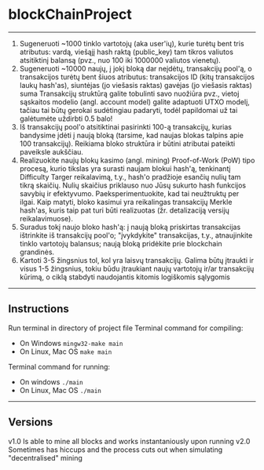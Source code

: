 # blockChainProject
---
1. Sugeneruoti ~1000 tinklo vartotojų (aka user'ių), kurie turėtų bent tris atributus:
vardą,
viešąjį hash raktą (public_key)
tam tikros valiutos atsitiktinį balansą (pvz., nuo 100 iki 1000000 valiutos vienetų).
2. Sugeneruoti ~10000 naujų, į jokį bloką dar neįdėtų, transakcijų pool'ą, o transakcijos turėtų bent šiuos atributus:
transakcijos ID (kitų transakcijos laukų hash'as),
siuntėjas (jo viešasis raktas)
gavėjas (jo viešasis raktas)
suma
Transakcijų struktūrą galite tobulinti savo nuožiūra pvz., vietoj sąskaitos modelio (angl. account model) galite adaptuoti UTXO
modelį, tačiau tai būtų gerokai sudėtingiau padaryti, todėl papildomai už tai galėtumėte uždirbti 0.5 balo!
3. Iš transakcijų pool'o atsitiktinai pasirinkti 100-ą transakcijų, kurias bandysime įdėti į naują bloką (tarsime, kad naujas blokas talpins apie
100 transakcijų). Reikiama bloko struktūra ir būtini atributai pateikti paveiksle aukščiau.
4. Realizuokite naujų blokų kasimo (angl. mining) Proof-of-Work (PoW) tipo procesą, kurio tikslas yra surasti naujam blokui hash'ą, tenkinantį
Difficulty Targer reikalavimą, t.y., hash'o pradžioje esančių nulių tam tikrą skaičių. Nulių skaičius priklauso nuo Jūsų sukurto hash
funkcijos savybių ir efektyvumo. Paeksperimentuokite, kad tai neužtruktų per ilgai. Kaip matyti, bloko kasimui yra reikalingas transakcijų
Merkle hash'as, kuris taip pat turi būti realizuotas (žr. detalizaciją versijų reikalavimuose).
5. Suradus tokį naujo bloko hash'ą:
į naują bloką priskirtas transakcijas ištrinkite iš transakcijų pool'o;
"įvykdykite" transakcijas, t.y., atnaujinkite tinklo vartotojų balansus;
naują bloką pridėkite prie blockchain grandinės.
6. Kartoti 3-5 žingsnius tol, kol yra laisvų transakcijų. Galima būtų įtraukti ir visus 1-5 žingsnius, tokiu būdu įtraukiant naujų vartotojų ir/ar
transakcijų kūrimą, o ciklą stabdyti naudojantis kitomis logiškomis sąlygomis
---
## Instructions

Run terminal in directory of project file
Terminal command for compiling:
- On Windows ``` mingw32-make main ```
- On Linux, Mac OS ``` make main ```

Terminal command for running:
- On windows ``` ./main ```
- On Linux, Mac OS ``` ./main ```

---
## Versions
v1.0 Is able to mine all blocks and works instantaniously upon running
v2.0 Sometimes has hiccups and the process cuts out when simulating "decentralised" mining
